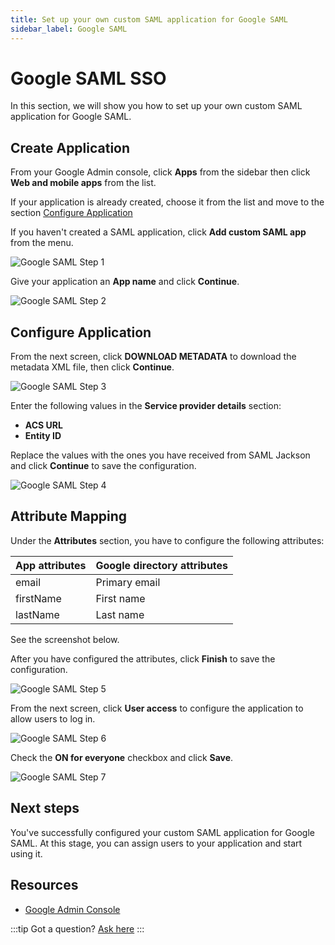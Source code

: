 ```yaml
---
title: Set up your own custom SAML application for Google SAML
sidebar_label: Google SAML
---
```


# Google SAML SSO

In this section, we will show you how to set up your own custom SAML application for Google SAML.

## Create Application

From your Google Admin console, click **Apps** from the sidebar then click **Web and mobile apps** from the list.

If your application is already created, choose it from the list and move to the section [Configure Application](#configure-application)

If you haven't created a SAML application, click **Add custom SAML app** from the menu.

![Google SAML Step 1](/images/docs/jackson/sso-providers/google/1.png)

Give your application an **App name** and click **Continue**.

![Google SAML Step 2](/images/docs/jackson/sso-providers/google/2.png)

## Configure Application

From the next screen, click **DOWNLOAD METADATA** to download the metadata XML file, then click **Continue**.

![Google SAML Step 3](/images/docs/jackson/sso-providers/google/3.png)

Enter the following values in the **Service provider details** section:

- **ACS URL**
- **Entity ID**

Replace the values with the ones you have received from SAML Jackson and click **Continue** to save the configuration.

![Google SAML Step 4](/images/docs/jackson/sso-providers/google/4.png)

## Attribute Mapping

Under the **Attributes** section, you have to configure the following attributes:

| App attributes | Google directory attributes |
| -------------- | --------------------------- |
| email          | Primary email               |
| firstName      | First name                  |
| lastName       | Last name                   |

See the screenshot below.

After you have configured the attributes, click **Finish** to save the configuration.

![Google SAML Step 5](/images/docs/jackson/sso-providers/google/5.png)

From the next screen, click **User access** to configure the application to allow users to log in.

![Google SAML Step 6](/images/docs/jackson/sso-providers/google/6.png)

Check the **ON for everyone** checkbox and click **Save**.

![Google SAML Step 7](/images/docs/jackson/sso-providers/google/7.png)

## Next steps

You've successfully configured your custom SAML application for Google SAML. At this stage, you can assign users to your application and start using it.

## Resources

- [Google Admin Console](https://admin.google.com/)

:::tip
Got a question? [Ask here](https://discord.gg/uyb7pYt4Pa)
:::
